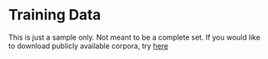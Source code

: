 Training Data
=============
This is just a sample only. Not meant to be a complete set. If you would like 
to download publicly available corpora, try [here](http://nltk.org/nltk_data/)

